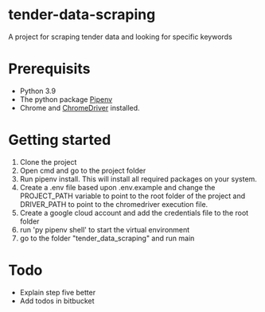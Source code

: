 # tender-data-scraping
 A project for scraping tender data and looking for specific keywords

# Prerequisits 
- Python 3.9
- The python package [Pipenv](https://pipenv.pypa.io/en/latest/)
- Chrome and [ChromeDriver](https://chromedriver.chromium.org/downloads) installed.

# Getting started
1. Clone the project
2. Open cmd and go to the project folder 
3. Run pipenv install. This will install all required packages on your system. 
4. Create a .env file based upon .env.example and change the PROJECT_PATH variable to point to the root folder of the project and DRIVER_PATH to point to the chromedriver execution file.
5. Create a google cloud account and add the credentials file to the root folder
6. run 'py pipenv shell' to start the virtual environment
7. go to the folder "tender_data_scraping" and run main


# Todo
- Explain step five better
- Add todos in bitbucket
